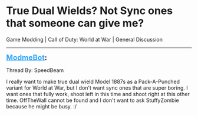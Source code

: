 # True Dual Wields? Not Sync ones that someone can give me?
Game Modding | Call of Duty: World at War | General Discussion

---
<strong style="font-size: 1.4em;"><span style="text-decoration: underline;text-decoration-color: #34a7f9;"><span style="color:#34a7f9;">ModmeBot</span></span>:</strong>

<p>Thread By: SpeedBeam<br /><p style="text-align:left;">I really want to make true dual wield Model 1887s as a Pack-A-Punched variant for World at War, but I don&#39;t want sync ones that are super boring. I want ones that fully work, shoot left in this time and shoot right at this other time. OffTheWall cannot be found and I don&#39;t want to ask StuffyZombie because he might be busy. :/</p></p>
